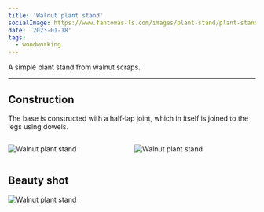 ```yaml
---
title: 'Walnut plant stand'
socialImage: https://www.fantomas-ls.com/images/plant-stand/plant-stand.jpeg
date: '2023-01-18'
tags:
  - woodworking
---
```


A simple plant stand from walnut scraps.​

---
## Construction

The base is constructed with a half-lap joint, which in itself is joined to the legs using dowels.

<div style="display: grid; 
  grid-template-columns: 1fr 1fr; 
  grid-template-rows: 1fr; 
  gap: 0px 10px; 
  grid-template-areas:. .; ">

<div>

![Walnut plant stand](/images/plant-stand/plant-stand-1.jpeg "A simple half-lap joint.")
</div>

<div>

![Walnut plant stand](/images/plant-stand/plant-stand-2.jpeg "Rounded over the legs and attached them using dowels.")
</div>

</div>

## Beauty shot

![Walnut plant stand](/images/plant-stand/plant-stand.jpeg "Finished using hardwax oil.")
